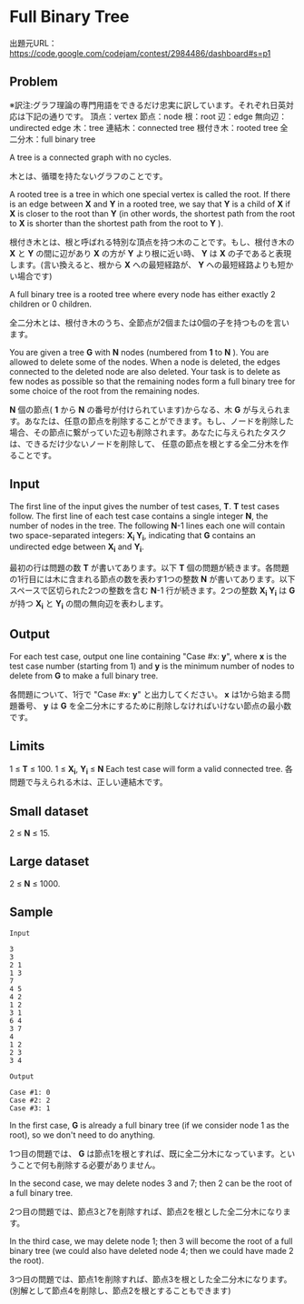# Full Binary Tree

出題元URL：https://code.google.com/codejam/contest/2984486/dashboard#s=p1

## Problem

※訳注:グラフ理論の専門用語をできるだけ忠実に訳しています。それぞれ日英対応は下記の通りです。
頂点：vertex
節点：node
根：root
辺：edge
無向辺：undirected edge
木：tree
連結木：connected tree
根付き木：rooted tree
全二分木：full binary tree

A tree is a connected graph with no cycles.

木とは、循環を持たないグラフのことです。

A rooted tree is a tree in which one special vertex is called the root. If there is an edge between **X** and **Y** in a rooted tree, we say that **Y** is a child of **X** if **X** is closer to the root than **Y** (in other words, the shortest path from the root to **X** is shorter than the shortest path from the root to **Y** ).

根付き木とは、根と呼ばれる特別な頂点を持つ木のことです。もし、根付き木の **X** と **Y** の間に辺があり **X** の方が **Y** より根に近い時、 **Y** は **X** の子であると表現します。(言い換えると、根から **X** への最短経路が、 **Y** への最短経路よりも短かい場合です)

A full binary tree is a rooted tree where every node has either exactly 2 children or 0 children.

全二分木とは、根付き木のうち、全節点が2個または0個の子を持つものを言います。

You are given a tree **G** with **N** nodes (numbered from **1** to **N** ). You are allowed to delete some of the nodes. When a node is deleted, the edges connected to the deleted node are also deleted. Your task is to delete as few nodes as possible so that the remaining nodes form a full binary tree for some choice of the root from the remaining nodes.

**N** 個の節点( **1** から **N** の番号が付けられています)からなる、木 **G** が与えられます。あなたは、任意の節点を削除することができます。もし、ノードを削除した場合、その節点に繋がっていた辺も削除されます。あなたに与えられたタスクは、できるだけ少ないノードを削除して、
任意の節点を根とする全二分木を作ることです。

## Input

The first line of the input gives the number of test cases, **T**. **T** test cases follow. The first line of each test case contains a single integer **N**, the number of nodes in the tree. The following **N**-1 lines each one will contain two space-separated integers: **X<sub>i</sub> Y<sub>i</sub>**, indicating that **G** contains an undirected edge between **X<sub>i</sub>** and **Y<sub>i</sub>**.

最初の行は問題の数 **T** が書いてあります。以下 **T** 個の問題が続きます。各問題の1行目には木に含まれる節点の数を表わす1つの整数 **N** が書いてあります。以下 スペースで区切られた2つの整数を含む **N**-1 行が続きます。2つの整数 **X<sub>i</sub> Y<sub>i</sub>** は **G** が持つ **X<sub>i</sub>** と **Y<sub>i</sub>** の間の無向辺を表わします。

## Output

For each test case, output one line containing "Case \#x: **y**", where **x** is the test case number (starting from 1) and **y** is the minimum number of nodes to delete from **G** to make a full binary tree.

各問題について、1行で "Case #x: **y**" と出力してください。 **x** は1から始まる問題番号、 **y** は **G** を全二分木にするために削除しなければいけない節点の最小数です。

## Limits

1 ≤ **T** ≤ 100.
1 ≤ **X<sub>i</sub>**, **Y<sub>i</sub>** ≤ **N**
Each test case will form a valid connected tree.
各問題で与えられる木は、正しい連結木です。

## Small dataset

2 ≤ **N** ≤ 15.

## Large dataset

2 ≤ **N** ≤ 1000.

## Sample

```
Input 

3
3
2 1
1 3
7
4 5
4 2
1 2
3 1
6 4
3 7
4
1 2
2 3
3 4

Output 
   
Case #1: 0
Case #2: 2
Case #3: 1
```

In the first case, **G** is already a full binary tree (if we consider node 1 as the root), so we don't need to do anything.

1つ目の問題では、 **G** は節点1を根とすれば、既に全二分木になっています。ということで何も削除する必要がありません。

In the second case, we may delete nodes 3 and 7; then 2 can be the root of a full binary tree.

2つ目の問題では、節点3と7を削除すれば、節点2を根とした全二分木になります。

In the third case, we may delete node 1; then 3 will become the root of a full binary tree (we could also have deleted node 4; then we could have made 2 the root).

3つ目の問題では、節点1を削除すれば、節点3を根とした全二分木になります。(別解として節点4を削除し、節点2を根とすることもできます)
